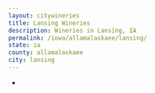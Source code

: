 ```yaml
---
layout: citywineries
title: Lansing Wineries
description: Wineries in Lansing, IA
permalink: /iowa/allamalaskaee/lansing/
state: ia
county: allamalaskaee
city: lansing
---
```

-
